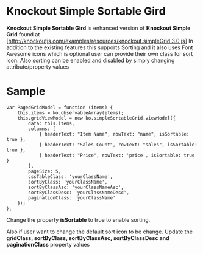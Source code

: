 Knockout Simple Sortable Gird
=============================

**Knockout Simple Sortable Gird** is enhanced version of **Knockout Simple Grid** found at [http://knockoutjs.com/examples/resources/knockout.simpleGrid.3.0.js]
In addition to the existing features this supports Sorting and it also uses Font Awesome icons which is optional user can provide their own class for sort icon.
Also sorting can be enabled and disabled by simply changing attribute/property values

Sample
======
    var PagedGridModel = function (items) {
        this.items = ko.observableArray(items);
        this.gridViewModel = new ko.simpleSortableGrid.viewModel({
            data: this.items,
            columns: [
                { headerText: "Item Name", rowText: "name", isSortable: true },
                { headerText: "Sales Count", rowText: "sales", isSortable: true },
                { headerText: "Price", rowText: 'price', isSortable: true }
            ],
            pageSize: 5,
            cssTableClass: 'yourClassName',
            sortByClass: 'yourClassName',
            sortByClassAsc: 'yourClassNameAsc',
            sortByClassDesc: 'yourClassNameDesc',
			paginationClass: 'yourClassName'
        });
    };

Change the property **isSortable** to true to enable sorting.

Also if user want to change the default sort icon to be change. Update the **gridClass, sortByClass, sortByClassAsc, sortByClassDesc and paginationClass** property values